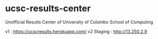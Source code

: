 # ucsc-results-center
Unofficial Results Center of University of Colombo School of Computing

v1 : https://ucscresults.herokuapp.com/
v2 Staging : http://13.250.2.9

